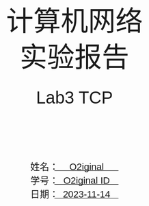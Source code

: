 <!DOCTYPE html>
<html lang="en">
<head>
    <meta charset="UTF-8">
    <meta name="viewport" content="width=device-width, initial-scale=1.0">
    <title>实验报告封面</title>
    <style>
        .cover {
            font-family: 华文楷体, sans-serif;
            font-size: 18pt;
            margin-top: 0px;
            padding: 0;
            display: flex;
            align-items: center;
            justify-content: center;
            min-height: 100vh;
            /* page-break-before: auto;  或者直接删除这行 */
        }
        .cover #cover {
            text-align: center;
            position: relative;
        }
        .cover #logo {
            max-width: 100%;
            margin: 40px auto;
            display: block;
        }
        .cover #course {
            font-family: "华文行楷", sans-serif;
            font-size: 64px;
            margin: 20px;
            line-height: 1.3;
        }
        .cover #experiment {
            font-family: "华文楷体", sans-serif;
            font-size: 40px;
            margin: 30px 0;
        }
        .cover #info {
            text-align: center;
            margin: 20px;
            margin-top: 120px;
            position: relative;
        }
        .cover #info span {
            display: inline-block;
            text-align: left;
        }
        .cover #info span.label {
            font-family: "华文楷体", sans-serif;
            font-size: 22px;
            width: 100px;
        }
        .cover #info span.line {
            border-bottom: 1px solid #000;
            width: 150px;
            margin-bottom: -2pt;
            margin-left: -50px;
            display: inline-block;
            position: relative;
        }
        .cover #info span.text {
            position: absolute;
            font-family: "华文楷体", sans-serif;
            font-size: 22px;
            top: -16pt;
            left: 0;
            right: 0;
            text-align: center;
        }
    </style>
</head>
<body>
    <div class="cover">
        <div id="cover">
                        <div id="course">计算机网络<br/>实验报告</div>
            <div id="experiment">Lab3  TCP</div>
            <div id="info">
                <span class="label">姓名：</span>
                <span class="line">
                    <span class="text">O2iginal</span>
                </span><br>
                <span class="label">学号：</span>
                <span class="line">
                    <span class="text">O2iginal ID</span>
                </span><br>
                <span class="label">日期：</span>
                <span class="line">
                    <span class="text">2023-11-14</span>
                </span>
            </div>
        </div>
    </div>
</body>
</html>


<div>
    <div style="width:80px;float:left; font-family:方正公文黑体;">
        实验目的：
    </div>
    <div style="overflow:hidden; font-family:华文楷体;">
        通过WireShark抓包分析TCP协议的包结构和使用方法。
    </div>
    <div style="width:80px;float:left; font-family:方正公文黑体;">
        实验环境：
    </div>
    <div style="overflow:hidden; font-family:华文楷体;">
        WireShark；wget/curl；Browser
    </div>
</div>
<hr>
<center>
    <b>
        <h1>实验报告目录</h1>
    </b>
</center>

[TOC]

# Step 1: Capture a Trace

## 1.1 选择合适的下载目标

下载目标要求：
1. 使用HTTP协议，而不是HTTPS协议。
2. 为独立的对象，而不是网页等复合对象。
3. 大小适中，能够在几秒钟内下载完成，以便于在Wireshark中进行分析。

这里选择实验文档中的示例目标，http://conferences.sigcomm.org/sigcomm/2011/papers/sigcomm/p2.pdf。

## 1.2 设置WireShark过滤器

仅捕获与下载目标相关的数据包，
设置过滤器为`tcp and ip.host==server.hosting3.acm.org`。

## 1.3 开始下载并监听

打开WireShark，开始监听，然后在终端使用wget下载目标文件。

```shell
wget http://conferences.sigcomm.org/sigcomm/2011/papers/sigcomm/p2.pdf
```

![Alt text](lab3-tcp.assets/image.png)

![Alt text](lab3-tcp.assets/image-1.png)

# Step 2: Inspect the Trace

在WireShark中，选中传输中间部分的一数据包进行分析，如下如所示。
![Alt text](lab3-tcp.assets/image-2.png)

查看数据包的TCP协议部分如下。
```shell
Transmission Control Protocol, Src Port: 80, Dst Port: 57036, Seq: 853222, Ack: 173, Len: 1380
    Source Port: 80
    Destination Port: 57036
    [Stream index: 1]
    [Conversation completeness: Complete, WITH_DATA (47)]
    [TCP Segment Len: 1380]
    Sequence Number: 853222    (relative sequence number)
    Sequence Number (raw): 1304644580
    [Next Sequence Number: 854602    (relative sequence number)]
    Acknowledgment Number: 173    (relative ack number)
    Acknowledgment number (raw): 4213773731
    0101 .... = Header Length: 20 bytes (5)
    Flags: 0x010 (ACK)
    Window: 237
    [Calculated window size: 30336]
    [Window size scaling factor: 128]
    Checksum: 0xec83 [unverified]
    [Checksum Status: Unverified]
    Urgent Pointer: 0
    [Timestamps]
    [SEQ/ACK analysis]
    TCP payload (1380 bytes)
    [Reassembled PDU in frame: 1137]
    TCP segment data (1380 bytes)
```
其中，
- `Source Port`和`Destination Port`分别表示源端口和目的端口。
- `Sequence Number`表示序列号，用于标识TCP报文段的顺序。
- `Acknowledgment Number`表示确认号，表示期望收到的下一个报文段的序列号。
- `Header Length`表示TCP报文段的首部长度，单位为4字节。
- `Flags`表示标志位，其中`ACK`表示确认位。
- `Window`表示窗口大小，单位为字节。
- `Checksum`表示校验和。
- `Urgent Pointer`表示紧急指针。
- `TCP payload`表示TCP报文段的数据部分。
- `TCP segment data`表示TCP报文段的数据部分。

# Step 3: TCP Segment Structure

## 绘制TCP报文段结构图

*To show your understanding of TCP,sketch a figure of the TCP segment you studied.It should show the position and size in bytes of the TCP header fields you can observe using Wireshark.*

绘制TCP报文段结构图如下所示。

![Alt text](lab3-tcp.assets/tcp%E6%AE%B5%E7%BB%93%E6%9E%84%E5%9B%BE.png)

# Step 4: TCP Connection Setup/Teardown

## 4.1 Three-Way Handshake（绘制时间序列图）

查看Wireshark抓包结果，可找到如下图所示的三次握手过程。
![Alt text](lab3-tcp.assets/image-3.png)

绘制时间序列图如下所示。
![Alt text](lab3-tcp.assets/%E4%B8%89%E6%AC%A1%E6%8F%A1%E6%89%8B%E6%97%B6%E5%BA%8F%E5%9B%BE.png)

## 4.2 Connection Options（查看TCP选项）

查看Wireshark抓包结果，可找到如下图所示的连接选项。
![Alt text](lab3-tcp.assets/image-4.png)

总结如下：
- 第一个数据包是客户端发起的 SYN 数据包，携带了如下 TCP 选项：
  - MSS (Maximum Segment Size): 1460
  - WS (Window Scale): 256

- 第二个数据包是服务器回复的 SYN-ACK 数据包，携带了如下 TCP 选项：
  - MSS (Maximum Segment Size): 1380
  - SACK_PERM (Selective Acknowledgment Permitted)
  - WS (Window Scale): 128

因此，根据抓包结果可知，本次实验 SYN 数据包和 SYN-ACK 数据包中携带的 TCP 选项分别是：

SYN 数据包：
- MSS: 1460
- WS: 256

SYN-ACK 数据包：
- MSS: 1380
- SACK_PERM
- WS: 128

## 4.3 FIN/RST Teardown（绘制TCP连接关闭的时间序列图）

在本次实验中，多次测试均得到了RST数据包。RST数据包是用来强制关闭连接的，当客户端或服务器端出现异常时，会发送RST数据包，强制关闭连接。如下图所示。
![Alt text](lab3-tcp.assets/image-5.png)


为进一步了解TCP连接的关闭过程，这里选择使用实验文档提供的Wireshark抓包结果进行分析。如下图所示。

![Alt text](lab3-tcp.assets/image-6.png)

绘制TCP连接关闭过程的时间序列图如下所示。

![Alt text](lab3-tcp.assets/TCP%E8%BF%9E%E6%8E%A5%E6%8B%86%E9%99%A4%E6%97%B6%E5%BA%8F%E5%9B%BE.png)

# Step 5: TCP Data Transfer

## 问题1：TCP连接下载速度

*What is the rough data rate in the download direction in packets/second and bits/second once the TCP connection is running well?*

在Wireshark中使用I/O Graphs功能，在过滤器中添加`tcp.srcport==80`，绘制TCP连接下载速度的折线图如下所示。

![Alt text](lab3-tcp.assets/image-14.png)

![Alt text](lab3-tcp.assets/image-11.png)

由图可知，TCP连接下载速度的大致数据率为：$220\ packets/second$和$2.5 \times 10^{6}\ bits/second$。

## 问题2：下载速度中内容负载占比

*What percentage of this download rate is content? Show your calculation. To find out, look at a typical download packet; there should be many similar, large download packets. You can see how long it is, and how many bytes of TCP payload it contains.*

在Wireshark中选择一个典型的下载数据包，查看其TCP载荷部分，如下图所示。

![Alt text](lab3-tcp.assets/image-9-1.png)

![Alt text](lab3-tcp.assets/image-10-1.png)

由图可知，TCP载荷部分的大小为$1368\ bytes$，而整个数据包的大小为$1434\ bytes$，因此，TCP载荷部分占整个数据包的比例为：$1368/1434=95.4\%$。

## 问题3：TCP连接上传速率

*What is the rough data rate in the upload direction in packets/second and bits/second due to the ACK packets?*

在Wireshark中使用I/O Graphs功能，在过滤器中添加`tcp.dstport==80`，绘制TCP连接下载速度的折线图如下所示。

![Alt text](lab3-tcp.assets/image-13.png)

![Alt text](lab3-tcp.assets/image-12.png)

由图可知，TCP连接下载速度的大致数据率为：$110\ packets/second$和$5.8 \times 10^{4}\ bits/second$。

## 问题4： TCP 中Seq与Ack关系

*If the most recently received TCP segment from the server has a sequence number of X, then what ACK number does the next transmitted TCP segment carry?*

如果最近接收到的服务器发送的TPC段的$Seq=X$，此TCP段的负载大小为$D Bytes$，则接下来客户端返回的$ACK=X+D$。

注意，这里D为TCP段的负载大小，而不是整个TCP段的大小。

例如在本实验中，传输中间部分前后的接收和返回如图所示，其中$407910 + 1368 = 409278$。
![Alt text](lab3-tcp.assets/image-16.png)



